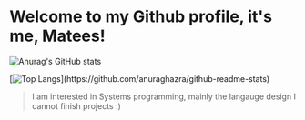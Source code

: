 # Welcome to my Github profile, it's me, Matees!

![Anurag's GitHub stats](https://github-readme-stats.vercel.app/api?username=maytees&show_icons=true&theme=radical)

[![Top Langs](https://github-readme-stats.vercel.app/api/top-langs/?username=maytees&layout=compact&theme="radical")](https://github.com/anuraghazra/github-readme-stats)

> I am interested in Systems programming, mainly the langauge design
> I cannot finish projects :)
